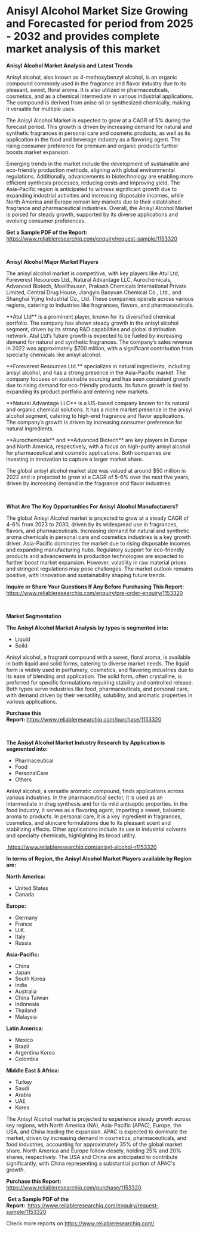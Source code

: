 <p><h1>Anisyl Alcohol Market Size Growing and Forecasted for period from 2025 - 2032 and provides complete market analysis of this market</h1></p><p><strong>Anisyl Alcohol Market Analysis and Latest Trends</strong></p>
<p><p>Anisyl alcohol, also known as 4-methoxybenzyl alcohol, is an organic compound commonly used in the fragrance and flavor industry due to its pleasant, sweet, floral aroma. It is also utilized in pharmaceuticals, cosmetics, and as a chemical intermediate in various industrial applications. The compound is derived from anise oil or synthesized chemically, making it versatile for multiple uses.</p><p>The Anisyl Alcohol Market is expected to grow at a CAGR of 5% during the forecast period. This growth is driven by increasing demand for natural and synthetic fragrances in personal care and cosmetic products, as well as its application in the food and beverage industry as a flavoring agent. The rising consumer preference for premium and organic products further boosts market expansion.</p><p>Emerging trends in the market include the development of sustainable and eco-friendly production methods, aligning with global environmental regulations. Additionally, advancements in biotechnology are enabling more efficient synthesis processes, reducing costs and improving yield. The Asia-Pacific region is anticipated to witness significant growth due to expanding industrial activities and increasing disposable incomes, while North America and Europe remain key markets due to their established fragrance and pharmaceutical industries. Overall, the Anisyl Alcohol Market is poised for steady growth, supported by its diverse applications and evolving consumer preferences.</p></p>
<p><strong>Get a Sample PDF of the Report:&nbsp;</strong> <a href="https://www.reliableresearchiq.com/enquiry/request-sample/1153320?utm_campaign=2099&utm_medium=2&utm_source=Github&utm_content=ia&utm_term=25012025&utm_id=anisyl-alcohol">https://www.reliableresearchiq.com/enquiry/request-sample/1153320</a></p>
<p>&nbsp;</p>
<p><strong>Anisyl Alcohol Major Market Players</strong></p>
<p><p>The anisyl alcohol market is competitive, with key players like Atul Ltd, Foreverest Resources Ltd., Natural Advantage LLC, Aurochemicals, Advanced Biotech, Moellhausen, Prakash Chemicals International Private Limited, Central Drug House, Jiangyin Baoyuan Chemical Co., Ltd., and Shanghai Yijing Industrial Co., Ltd. These companies operate across various regions, catering to industries like fragrances, flavors, and pharmaceuticals.</p><p>**Atul Ltd** is a prominent player, known for its diversified chemical portfolio. The company has shown steady growth in the anisyl alcohol segment, driven by its strong R&D capabilities and global distribution network. Atul Ltd’s future growth is expected to be fueled by increasing demand for natural and synthetic fragrances. The company’s sales revenue in 2022 was approximately $700 million, with a significant contribution from specialty chemicals like anisyl alcohol.</p><p>**Foreverest Resources Ltd.** specializes in natural ingredients, including anisyl alcohol, and has a strong presence in the Asia-Pacific market. The company focuses on sustainable sourcing and has seen consistent growth due to rising demand for eco-friendly products. Its future growth is tied to expanding its product portfolio and entering new markets.</p><p>**Natural Advantage LLC** is a US-based company known for its natural and organic chemical solutions. It has a niche market presence in the anisyl alcohol segment, catering to high-end fragrance and flavor applications. The company’s growth is driven by increasing consumer preference for natural ingredients.</p><p>**Aurochemicals** and **Advanced Biotech** are key players in Europe and North America, respectively, with a focus on high-purity anisyl alcohol for pharmaceutical and cosmetic applications. Both companies are investing in innovation to capture a larger market share.</p><p>The global anisyl alcohol market size was valued at around $50 million in 2022 and is projected to grow at a CAGR of 5-6% over the next five years, driven by increasing demand in the fragrance and flavor industries.</p></p>
<p>&nbsp;</p>
<p><strong>What Are The Key Opportunities For Anisyl Alcohol Manufacturers?</strong></p>
<p><p>The global Anisyl Alcohol market is projected to grow at a steady CAGR of 4-6% from 2023 to 2030, driven by its widespread use in fragrances, flavors, and pharmaceuticals. Increasing demand for natural and synthetic aroma chemicals in personal care and cosmetics industries is a key growth driver. Asia-Pacific dominates the market due to rising disposable incomes and expanding manufacturing hubs. Regulatory support for eco-friendly products and advancements in production technologies are expected to further boost market expansion. However, volatility in raw material prices and stringent regulations may pose challenges. The market outlook remains positive, with innovation and sustainability shaping future trends.</p></p>
<p><strong>Inquire or Share Your Questions If Any Before Purchasing This Report:</strong> <a href="https://www.reliableresearchiq.com/enquiry/pre-order-enquiry/1153320?utm_campaign=2099&utm_medium=2&utm_source=Github&utm_content=ia&utm_term=25012025&utm_id=anisyl-alcohol">https://www.reliableresearchiq.com/enquiry/pre-order-enquiry/1153320</a></p>
<p>&nbsp;</p>
<p><strong>Market Segmentation</strong></p>
<p><strong>The Anisyl Alcohol Market Analysis by types is segmented into:</strong></p>
<p><ul><li>Liquid</li><li>Soild</li></ul></p>
<p><p>Anisyl alcohol, a fragrant compound with a sweet, floral aroma, is available in both liquid and solid forms, catering to diverse market needs. The liquid form is widely used in perfumery, cosmetics, and flavoring industries due to its ease of blending and application. The solid form, often crystalline, is preferred for specific formulations requiring stability and controlled release. Both types serve industries like food, pharmaceuticals, and personal care, with demand driven by their versatility, solubility, and aromatic properties in various applications.</p></p>
<p><strong>Purchase this Report:&nbsp;</strong><a href="https://www.reliableresearchiq.com/purchase/1153320?utm_campaign=2099&utm_medium=2&utm_source=Github&utm_content=ia&utm_term=25012025&utm_id=anisyl-alcohol">https://www.reliableresearchiq.com/purchase/1153320</a></p>
<p>&nbsp;</p>
<p><strong>The Anisyl Alcohol Market Industry Research by Application is segmented into:</strong></p>
<p><ul><li>Pharmaceutical</li><li>Food</li><li>PersonalCare</li><li>Others</li></ul></p>
<p><p>Anisyl alcohol, a versatile aromatic compound, finds applications across various industries. In the pharmaceutical sector, it is used as an intermediate in drug synthesis and for its mild antiseptic properties. In the food industry, it serves as a flavoring agent, imparting a sweet, balsamic aroma to products. In personal care, it is a key ingredient in fragrances, cosmetics, and skincare formulations due to its pleasant scent and stabilizing effects. Other applications include its use in industrial solvents and specialty chemicals, highlighting its broad utility.</p></p>
<p><a href="https://www.reliableresearchiq.com/anisyl-alcohol-r1153320?utm_campaign=2099&utm_medium=2&utm_source=Github&utm_content=ia&utm_term=25012025&utm_id=anisyl-alcohol">&nbsp;https://www.reliableresearchiq.com/anisyl-alcohol-r1153320</a></p>
<p><strong>In terms of Region, the Anisyl Alcohol Market Players available by Region are:</strong></p>
<p>
    <p> <strong> North America: </strong>
        <ul>
            <li>United States</li>
            <li>Canada</li>
        </ul>
        </p> 
    <p> <strong> Europe: </strong>
        <ul>
            <li>Germany</li>
            <li>France</li>
            <li>U.K.</li>
            <li>Italy</li>
            <li>Russia</li>
        </ul>
        </p> 
    <p> <strong> Asia-Pacific: </strong>
        <ul>
            <li>China</li>
            <li>Japan</li>
            <li>South Korea</li>
            <li>India</li>
            <li>Australia</li>
            <li>China Taiwan</li>
            <li>Indonesia</li>
            <li>Thailand</li>
            <li>Malaysia</li>
        </ul>
        </p> 
    <p> <strong> Latin America: </strong>
        <ul>
            <li>Mexico</li>
            <li>Brazil</li>
            <li>Argentina Korea</li>
            <li>Colombia</li>
        </ul>
        </p> 
    <p> <strong> Middle East & Africa: </strong>
        <ul>
            <li>Turkey</li>
            <li>Saudi</li>
            <li>Arabia</li>
            <li>UAE</li>
            <li>Korea</li>
        </ul>
    </p>
    </p>
<p><p>The Anisyl Alcohol market is projected to experience steady growth across key regions, with North America (NA), Asia-Pacific (APAC), Europe, the USA, and China leading the expansion. APAC is expected to dominate the market, driven by increasing demand in cosmetics, pharmaceuticals, and food industries, accounting for approximately 35% of the global market share. North America and Europe follow closely, holding 25% and 20% shares, respectively. The USA and China are anticipated to contribute significantly, with China representing a substantial portion of APAC's growth.</p></p>
<p><strong>Purchase this Report: </strong><a href="https://www.reliableresearchiq.com/purchase/1153320?utm_campaign=2099&utm_medium=2&utm_source=Github&utm_content=ia&utm_term=25012025&utm_id=anisyl-alcohol">https://www.reliableresearchiq.com/purchase/1153320</a></p>
<p>&nbsp;<strong>Get a Sample PDF of the Report:&nbsp;&nbsp;</strong><a href="https://www.reliableresearchiq.com/enquiry/request-sample/1153320?utm_campaign=2099&utm_medium=2&utm_source=Github&utm_content=ia&utm_term=25012025&utm_id=anisyl-alcohol">https://www.reliableresearchiq.com/enquiry/request-sample/1153320</a></p>
<p><strong></strong></p>
<p>Check more reports on <a href="https://www.reliableresearchiq.com/?utm_campaign=2099&utm_medium=2&utm_source=Github&utm_content=ia&utm_term=25012025&utm_id=anisyl-alcohol">https://www.reliableresearchiq.com/</a></p>